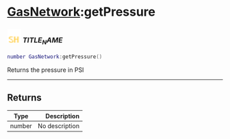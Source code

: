 # [GasNetwork](../gasnetwork/README.md):getPressure

### <img src="../../.gitbook/assets/shared.png" width="32" height="32" /> $TITLE_NAME$

```lua
number GasNetwork:getPressure()
```

Returns the pressure in PSI<br>

-----------------
## Returns

| Type   | Description |
| ------ | ----------: |
| number | No description |
